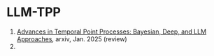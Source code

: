 # LLM-TPP



1. [Advances in Temporal Point Processes: Bayesian, Deep, and LLM Approaches](https://arxiv.org/pdf/2501.14291), arxiv, Jan. 2025 (review)
2. 
